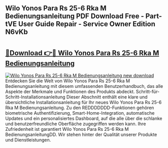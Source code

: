 ## Wilo Yonos Para Rs 25-6 Rka M Bedienungsanleitung PDF Download Free - Part-tVE User Guide Repair - Service Owner Edition N6vKb

# <h2><a href="http://df2b8g.blite.top/?on=Wilo+Yonos+Para+Rs+25-6+Rka+M+Bedienungsanleitung">🔗Download 👉🔴 Wilo Yonos Para Rs 25-6 Rka M Bedienungsanleitung</a></h2>

[![Wilo Yonos Para Rs 25-6 Rka M Bedienungsanleitung new download](https://i.imgur.com/lujVjoI.png)](http://df2b8g.blite.top/?on=Wilo+Yonos+Para+Rs+25-6+Rka+M+Bedienungsanleitung)
Entdecken Sie die Welt von Wilo Yonos Para Rs 25-6 Rka M Bedienungsanleitung mit diesem umfassenden Benutzerhandbuch, das alle Aspekte der Merkmale und Funktionen des Produkts abdeckt. Schritt-für-Schritt-Installationsanleitung Dieser Abschnitt enthält eine klare und übersichtliche Installationsanleitung für Ihr neues Wilo Yonos Para Rs 25-6 Rka M Bedienungsanleitung. Zu den REDDDDDDD-Funktionen gehören biometrische Authentifizierung, Smart-Home-Integration, automatische Updates und ein personalisiertes Dashboard, auf die alle über die schlanke und benutzerfreundliche Oberfläche zugegriffen werden kann. Ihre Zufriedenheit ist garantiert Wilo Yonos Para Rs 25-6 Rka M BedienungsanleitungDD. Wir stehen hinter der Qualität unserer Produkte und Dienstleistungen.
